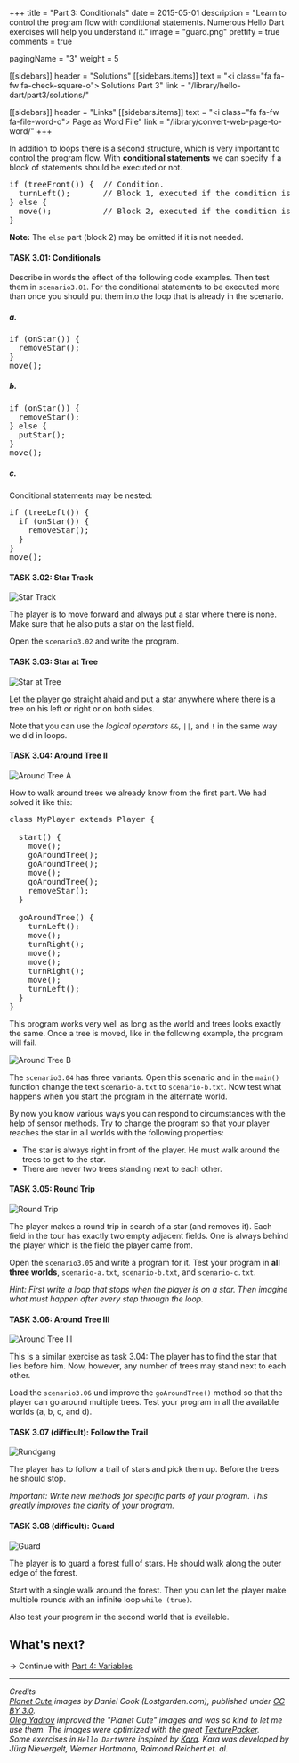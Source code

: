 +++
title = "Part 3: Conditionals"
date = 2015-05-01
description = "Learn to control the program flow with conditional statements. Numerous Hello Dart exercises will help you understand it."
image = "guard.png"
prettify = true
comments = true

pagingName = "3"
weight = 5

[[sidebars]]
header = "Solutions"
[[sidebars.items]]
text = "<i class=\"fa fa-fw fa-check-square-o\"></i> Solutions Part 3"
link = "/library/hello-dart/part3/solutions/"

[[sidebars]]
header = "Links"
[[sidebars.items]]
text = "<i class=\"fa fa-fw fa-file-word-o\"></i> Page as Word File"
link = "/library/convert-web-page-to-word/"
+++

In addition to loops there is a second structure, which is very important to control the program flow. With **conditional statements** we can specify if a block of statements should be executed or not.

<pre class="prettyprint lang-dart">
if (treeFront()) {  // Condition.
  turnLeft();       // Block 1, executed if the condition is true.
} else {
  move();           // Block 2, executed if the condition is false.
}
</pre>

<div class="alert alert-info">
  <strong>Note:</strong> The <code>else</code> part (block 2) may be omitted if it is not needed.
</div>


#### <i class="fa fa-rocket mg-t"></i> TASK 3.01: Conditionals

Describe in words the effect of the following code examples. Then test them in `scenario3.01`. For the conditional statements to be executed more than once you should put them into the loop that is already in the scenario.


##### a.

<pre class="prettyprint lang-dart">
if (onStar()) {
  removeStar();
}
move();
</pre>


##### b.

<pre class="prettyprint lang-dart">
if (onStar()) {
  removeStar();
} else {
  putStar();
}
move();
</pre>


##### c.

Conditional statements may be nested:

<pre class="prettyprint lang-dart">
if (treeLeft()) {
  if (onStar()) {
    removeStar();
  }
}
move();
</pre>

#### <i class="fa fa-rocket mg-t"></i> TASK 3.02: Star Track

![Star Track](star-track.png)

The player is to move forward and always put a star where there is none. Make sure that he also puts a star on the last field.

Open the `scenario3.02` and write the program.


#### <i class="fa fa-rocket mg-t"></i> TASK 3.03: Star at Tree

![Star at Tree](star-at-tree.png)

Let the player go straight ahaid and put a star anywhere where there is a tree on his left or right or on both sides.

Note that you can use the *logical operators* `&&`, `||`, and `!` in the same way we did in loops.


#### <i class="fa fa-rocket mg-t"></i> TASK 3.04: Around Tree II

![Around Tree A](around-tree-a.png)

How to walk around trees we already know from the first part. We had solved it like this:

<pre class="prettyprint lang-dart">
class MyPlayer extends Player {

  start() {
    move();
    goAroundTree();
    goAroundTree();
    move();
    goAroundTree();
    removeStar();
  }

  goAroundTree() {
    turnLeft();
    move();
    turnRight();
    move();
    move();
    turnRight();
    move();
    turnLeft();
  }
}
</pre>

This program works very well as long as the world and trees looks exactly the same. Once a tree is moved, like in the following example, the program will fail.

![Around Tree B](around-tree-b.png)

The `scenario3.04` has three variants. Open this scenario and in the `main()` function change the text `scenario-a.txt` to `scenario-b.txt`. Now test what happens when you start the program in the alternate world.

By now you know various ways you can respond to circumstances with the help of sensor methods. Try to change the program so that your player reaches the star in all worlds with the following properties:

* The star is always right in front of the player. He must walk around the trees to get to the star.
* There are never two trees standing next to each other.


#### <i class="fa fa-rocket mg-t"></i> TASK 3.05: Round Trip

![Round Trip](round-trip.png)

The player makes a round trip in search of a star (and removes it). Each field in the tour has exactly two empty adjacent fields. One is always behind the player which is the field the player came from.

Open the `scenario3.05` and write a program for it. Test your program in **all three worlds**, `scenario-a.txt`, `scenario-b.txt`, and `scenario-c.txt`.

*Hint: First write a loop that stops when the player is on a star. Then imagine what must happen after every step through the loop.*


#### <i class="fa fa-rocket mg-t"></i> TASK 3.06: Around Tree III

![Around Tree III](around-tree-iii.png)

This is a similar exercise as task 3.04: The player has to find the star that lies before him. Now, however, any number of trees may stand next to each other.

Load the `scenario3.06` und improve the `goAroundTree()` method so that the player can go around multiple trees. Test your program in all the available worlds (a, b, c, and d).


#### <i class="fa fa-rocket mg-t"></i> TASK 3.07 (difficult): Follow the Trail

![Rundgang](follow-the-trail.png)

The player has to follow a trail of stars and pick them up. Before the trees he should stop.

*Important: Write new methods for specific parts of your program. This greatly improves the clarity of your program.*


#### <i class="fa fa-rocket mg-t"></i> TASK 3.08 (difficult): Guard

![Guard](guard.png)

The player is to guard a forest full of stars. He should walk along the outer edge of the forest.

Start with a single walk around the forest. Then you can let the player make multiple rounds with an infinite loop `while (true)`.

Also test your program in the second world that is available.


## What's next?

&rarr; Continue with [Part 4: Variables](/library/hello-dart/part4/)


***

*Credits*<br>
<em class="small">
  [Planet Cute](http://www.lostgarden.com/2007/05/dancs-miraculously-flexible-game.html) images by Daniel Cook (Lostgarden.com), published under [CC BY 3.0](http://creativecommons.org/licenses/by/3.0/us/).<br>
[Oleg Yadrov](https://www.linkedin.com/in/olegyadrov) improved the "Planet Cute" images and was so kind to let me use them. The images were optimized with the great [TexturePacker](https://www.codeandweb.com/texturepacker).<br>
Some exercises in `Hello Dart`were inspired by [Kara](http://www.swisseduc.ch/compscience/karatojava/javakara/). Kara was developed by Jürg Nievergelt, Werner Hartmann, Raimond Reichert et. al.
</em>